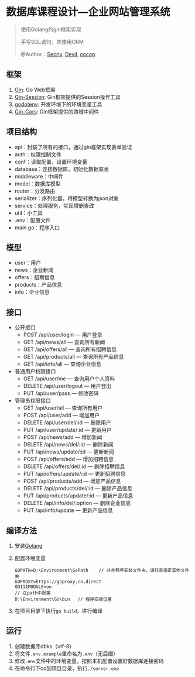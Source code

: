 # 数据库课程设计—企业网站管理系统

> 使用Golang的gin框架实现
>
> 手写SQL语句，未使用ORM
>
> @Author：[Secriy](https://github.com/secriy), [Devil](https://gitee.com/YJDevil), [cocop](https://gitee.com/cocop)

## 框架

1. [Gin](https://github.com/gin-gonic/gin): Go Web框架
2. [Gin-Session](https://github.com/gin-contrib/sessions): Gin框架提供的Session操作工具
3. [godotenv](https://github.com/joho/godotenv): 开发环境下的环境变量工具
4. [Gin-Cors](https://github.com/gin-contrib/cors): Gin框架提供的跨域中间件

## 项目结构

- api：封装了所有的接口，通过gin框架实现表单验证
- auth：权限控制文件
- conf：读取配置，设置环境变量
- database：连接数据库，初始化数据库表
- middleware：中间件
- model：数据库模型
- router：分发路由
- serializer：序列化器，将模型转换为json对象
- service：处理服务，实现增删查改
- util：小工具
- .env：配置文件
- main.go：程序入口

## 模型

- user：用户
- news：企业新闻
- offers：招聘信息
- products：产品信息
- info：企业信息

## 接口

- 公开接口
	- POST   /api/user/login — 用户登录
	- GET    /api/news/all — 查询所有新闻
	- GET    /api/offers/all — 查询所有招聘信息
	- GET    /api/products/all — 查询所有产品信息
	- GET    /api/info/all — 查询企业信息
- 普通用户权限接口
	- GET    /api/user/me — 查询用户个人资料
	- DELETE /api/user/logout — 用户登出
	- PUT    /api/user/pass — 修改密码
- 管理员权限接口
	- GET    /api/user/all — 查询所有用户
	- POST   /api/user/add — 增加用户
	- DELETE /api/user/del/:id — 删除用户
	- PUT    /api/user/update/:id — 更新用户
	- POST   /api/news/add — 增加新闻
	- DELETE /api/news/del/:id — 删除新闻
	- PUT    /api/news/update/:id — 更新新闻
	- POST   /api/offers/add — 增加招聘信息
	- DELETE /api/offers/del/:id — 删除招聘信息
	- PUT    /api/offers/update/:id — 更新招聘信息
	- POST   /api/products/add — 增加产品信息
	- DELETE /api/products/del/:id — 删除产品信息
	- PUT    /api/products/update/:id — 更新产品信息
	- DELETE /api/info/del/:option — 删除企业信息
	- PUT    /api/info/update — 更新产品信息

## 编译方法

1. 安装[Golang](https://golang.org/dl/)

2. 配置环境变量
	
	```
	GOPATH=D:\Environment\GoPath	// 并非程序安装文件夹，请任意指定其他文件夹
	GOPROXY=https://goproxy.cn,direct
	GO111MODULE=on
	// 在path中配置
	D:\Environment\Go\bin	// 程序安装位置
	```

3. 在项目目录下执行`go build`，进行编译

## 运行

1. 创建数据库dbks（utf-8）
2. 将文件`.env.example`重命名为`.env`（无后缀）
3. 修改`.env`文件中的环境变量，按照本机配置设置好数据库连接密码
4. 在命令行下cd到项目目录，执行`./server.exe`